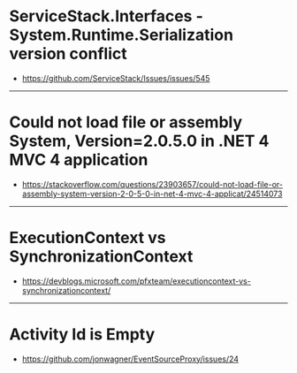 
# ServiceStack.Interfaces - System.Runtime.Serialization version conflict

- https://github.com/ServiceStack/Issues/issues/545
***

# Could not load file or assembly System, Version=2.0.5.0 in .NET 4 MVC 4 application
- https://stackoverflow.com/questions/23903657/could-not-load-file-or-assembly-system-version-2-0-5-0-in-net-4-mvc-4-applicat/24514073

***
# ExecutionContext vs SynchronizationContext
  - https://devblogs.microsoft.com/pfxteam/executioncontext-vs-synchronizationcontext/

***
# Activity Id is Empty
  - https://github.com/jonwagner/EventSourceProxy/issues/24
